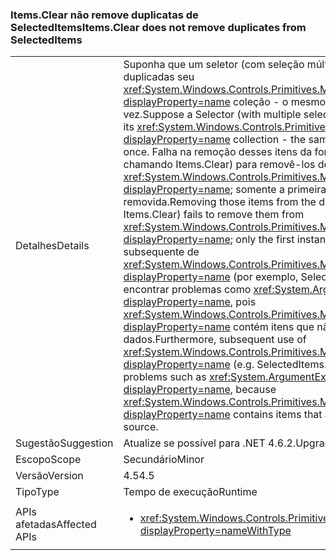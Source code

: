 ### <a name="itemsclear-does-not-remove-duplicates-from-selecteditems"></a><span data-ttu-id="d3c42-101">Items.Clear não remove duplicatas de SelectedItems</span><span class="sxs-lookup"><span data-stu-id="d3c42-101">Items.Clear does not remove duplicates from SelectedItems</span></span>

|   |   |
|---|---|
|<span data-ttu-id="d3c42-102">Detalhes</span><span class="sxs-lookup"><span data-stu-id="d3c42-102">Details</span></span>|<span data-ttu-id="d3c42-103">Suponha que um seletor (com seleção múltipla habilitada) tem linhas duplicadas seu <xref:System.Windows.Controls.Primitives.MultiSelector.SelectedItems?displayProperty=name> coleção - o mesmo item aparece mais de uma vez.</span><span class="sxs-lookup"><span data-stu-id="d3c42-103">Suppose a Selector (with multiple selection enabled) has duplicates in its <xref:System.Windows.Controls.Primitives.MultiSelector.SelectedItems?displayProperty=name> collection - the same item appears more than once.</span></span>  <span data-ttu-id="d3c42-104">Falha na remoção desses itens da fonte de dados (por exemplo, chamando Items.Clear) para removê-los de <xref:System.Windows.Controls.Primitives.MultiSelector.SelectedItems?displayProperty=name>; somente a primeira instância é removida.</span><span class="sxs-lookup"><span data-stu-id="d3c42-104">Removing those items from the data source (e.g. by calling Items.Clear) fails to remove them from <xref:System.Windows.Controls.Primitives.MultiSelector.SelectedItems?displayProperty=name>; only the first instance is removed.</span></span> <span data-ttu-id="d3c42-105">Além disso, use subsequente de <xref:System.Windows.Controls.Primitives.MultiSelector.SelectedItems?displayProperty=name> (por exemplo, SelectedItems.Clear()) pode encontrar problemas como <xref:System.ArgumentException?displayProperty=name>, pois <xref:System.Windows.Controls.Primitives.MultiSelector.SelectedItems?displayProperty=name> contém itens que não estão mais na fonte de dados.</span><span class="sxs-lookup"><span data-stu-id="d3c42-105">Furthermore, subsequent use of <xref:System.Windows.Controls.Primitives.MultiSelector.SelectedItems?displayProperty=name> (e.g. SelectedItems.Clear()) can encounter problems such as <xref:System.ArgumentException?displayProperty=name>, because <xref:System.Windows.Controls.Primitives.MultiSelector.SelectedItems?displayProperty=name> contains items that are no longer in the data source.</span></span>|
|<span data-ttu-id="d3c42-106">Sugestão</span><span class="sxs-lookup"><span data-stu-id="d3c42-106">Suggestion</span></span>|<span data-ttu-id="d3c42-107">Atualize se possível para .NET 4.6.2.</span><span class="sxs-lookup"><span data-stu-id="d3c42-107">Upgrade if possible to .NET 4.6.2.</span></span>|
|<span data-ttu-id="d3c42-108">Escopo</span><span class="sxs-lookup"><span data-stu-id="d3c42-108">Scope</span></span>|<span data-ttu-id="d3c42-109">Secundário</span><span class="sxs-lookup"><span data-stu-id="d3c42-109">Minor</span></span>|
|<span data-ttu-id="d3c42-110">Versão</span><span class="sxs-lookup"><span data-stu-id="d3c42-110">Version</span></span>|<span data-ttu-id="d3c42-111">4.5</span><span class="sxs-lookup"><span data-stu-id="d3c42-111">4.5</span></span>|
|<span data-ttu-id="d3c42-112">Tipo</span><span class="sxs-lookup"><span data-stu-id="d3c42-112">Type</span></span>|<span data-ttu-id="d3c42-113">Tempo de execução</span><span class="sxs-lookup"><span data-stu-id="d3c42-113">Runtime</span></span>|
|<span data-ttu-id="d3c42-114">APIs afetadas</span><span class="sxs-lookup"><span data-stu-id="d3c42-114">Affected APIs</span></span>|<ul><li><xref:System.Windows.Controls.Primitives.MultiSelector.SelectedItems?displayProperty=nameWithType></li></ul>|

